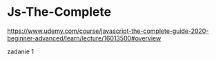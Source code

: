 # Js-The-Complete
https://www.udemy.com/course/javascript-the-complete-guide-2020-beginner-advanced/learn/lecture/16013500#overview


zadanie 1